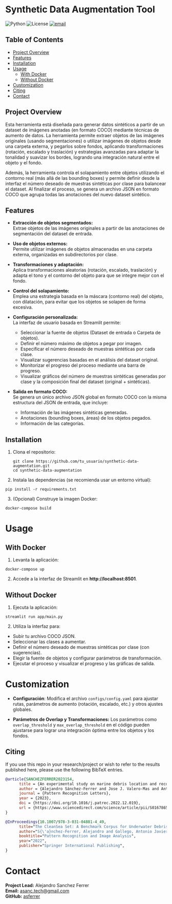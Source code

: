 # Synthetic Data Augmentation Tool

![Python](https://img.shields.io/badge/Python-3.10-blue)
![License](https://img.shields.io/badge/License-Apache%202.0-green)
<a href="mailto:your.email@example.com">
    <img alt="email" src="https://img.shields.io/badge/contact_me-email-yellow">
</a>

## Table of Contents

- [Project Overview](#project-overview)
- [Features](#features)
- [Installation](#installation)
- [Usage](#usage)
  - [With Docker](#with-docker)
  - [Without Docker](#without-docker)
- [Customization](#customization)
- [Citing](#citing)
- [Contact](#contact)

## Project Overview
Esta herramienta está diseñada para generar datos sintéticos a partir de un dataset de imágenes anotadas (en formato COCO) mediante técnicas de aumento de datos. La herramienta permite extraer objetos de las imágenes originales (usando segmentaciones) o utilizar imágenes de objetos desde una carpeta externa, y pegarlos sobre fondos, aplicando transformaciones (rotación, escalado y traslación) y estrategias avanzadas para adaptar la tonalidad y suavizar los bordes, logrando una integración natural entre el objeto y el fondo.

Además, la herramienta controla el solapamiento entre objetos utilizando el contorno real (más allá de las bounding boxes) y permite definir desde la interfaz el número deseado de muestras sintéticas por clase para balancear el dataset. Al finalizar el proceso, se genera un archivo JSON en formato COCO que agrupa todas las anotaciones del nuevo dataset sintético.

## Features

- **Extracción de objetos segmentados:**  
  Extrae objetos de las imágenes originales a partir de las anotaciones de segmentación del dataset de entrada.

- **Uso de objetos externos:**  
  Permite utilizar imágenes de objetos almacenadas en una carpeta externa, organizadas en subdirectorios por clase.

- **Transformaciones y adaptación:**  
  Aplica transformaciones aleatorias (rotación, escalado, traslación) y adapta el tono y el contorno del objeto para que se integre mejor con el fondo.

- **Control del solapamiento:**  
  Emplea una estrategia basada en la máscara (contorno real) del objeto, con dilatación, para evitar que los objetos se solapen de forma excesiva.

- **Configuración personalizada:**  
  La interfaz de usuario basada en Streamlit permite:
  - Seleccionar la fuente de objetos (Dataset de entrada o Carpeta de objetos).
  - Definir el número máximo de objetos a pegar por imagen.
  - Especificar el número deseado de muestras sintéticas por cada clase.
  - Visualizar sugerencias basadas en el análisis del dataset original.
  - Monitorizar el progreso del proceso mediante una barra de progreso.
  - Visualizar gráficos del número de muestras sintéticas generadas por clase y la composición final del dataset (original + sintéticas).

- **Salida en formato COCO:**  
  Se genera un único archivo JSON global en formato COCO con la misma estructura del JSON de entrada, que incluye:
  - Información de las imágenes sintéticas generadas.
  - Anotaciones (bounding boxes, áreas) de los objetos pegados.
  - Información de las categorías.

## Installation

1. Clona el repositorio:
   ```
   git clone https://github.com/tu_usuario/synthetic-data-augmentation.git
   cd synthetic-data-augmentation
   ```

2. Instala las dependencias (se recomienda usar un entorno virtual):
  ```
  pip install -r requirements.txt
  ```

3. (Opcional) Construye la imagen Docker:
  ```
  docker-compose build
  ```

# Usage
## With Docker
1. Levanta la aplicación:
  ```
  docker-compose up
  ```

2. Accede a la interfaz de Streamlit en **http://localhost:8501**.

## Without Docker
1. Ejecuta la aplicación:
  ```
  streamlit run app/main.py
  ```

2. Utiliza la interfaz para:

- Subir tu archivo COCO JSON.
- Seleccionar las clases a aumentar.
- Definir el número deseado de muestras sintéticas por clase (con sugerencias).
- Elegir la fuente de objetos y configurar parámetros de transformación.
- Ejecutar el proceso y visualizar el progreso y las gráficas de salida.

# Customization
- **Configuración**:
Modifica el archivo ```configs/config.yaml``` para ajustar rutas, parámetros de aumento (rotación, escalado, etc.) y otros ajustes globales.

- **Parámetros de Overlap y Transformaciones:**
Los parámetros como ```overlap_threshold``` y ```max_overlap_threshold``` en el código pueden ajustarse para lograr una integración óptima entre los objetos y los fondos.

## Citing
If you use this repo in your research/project or wish to refer to the results published here, please use the following BibTeX entries.

```BibTeX
@article{SANCHEZFERRER2023154,
      title = {An experimental study on marine debris location and recognition using object detection},
      author = {Alejandro Sánchez-Ferrer and Jose J. Valero-Mas and Antonio Javier Gallego and Jorge Calvo-Zaragoza},
      journal = {Pattern Recognition Letters},
      year = {2023},
      doi = {https://doi.org/10.1016/j.patrec.2022.12.019},
      url = {https://www.sciencedirect.com/science/article/pii/S0167865522003889},
}
```
```BibTeX
@InProceedings{10.1007/978-3-031-04881-4_49,
      title="The CleanSea Set: A Benchmark Corpus for Underwater Debris Detection and Recognition",
      author="S{\'a}nchez-Ferrer, Alejandro and Gallego, Antonio Javier and Valero-Mas, Jose J. and Calvo-Zaragoza, Jorge",
      booktitle="Pattern Recognition and Image Analysis",
      year="2022",
      publisher="Springer International Publishing",
}
```

# Contact
**Project Lead:** Alejandro Sanchez Ferrer  
**Email:** asanc.tech@gmail.com  
**GitHub:** [asferrer](https://github.com/asferrer)